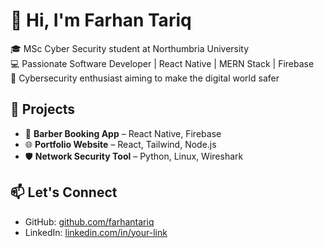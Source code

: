 # 👋 Hi, I'm Farhan Tariq

🎓 MSc Cyber Security student at Northumbria University  
💻 Passionate Software Developer | React Native | MERN Stack | Firebase  
🔐 Cybersecurity enthusiast aiming to make the digital world safer  

## 🚀 Projects
- 💈 **Barber Booking App** – React Native, Firebase  
- 🌐 **Portfolio Website** – React, Tailwind, Node.js  
- 🛡️ **Network Security Tool** – Python, Linux, Wireshark

## 📫 Let's Connect
- GitHub: [github.com/farhantariq](https://github.com/farhantariq)
- LinkedIn: [linkedin.com/in/your-link](https://linkedin.com/in/your-link)
